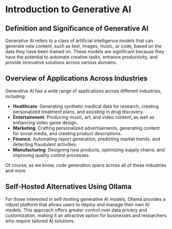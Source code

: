 # Introduction to Generative AI

## Definition and Significance of Generative AI

Generative AI refers to a class of artificial intelligence models that can generate new content, such as text, images, music, or code, based on the data they have been trained on. These models are significant because they have the potential to automate creative tasks, enhance productivity, and provide innovative solutions across various domains.

## Overview of Applications Across Industries

Generative AI has a wide range of applications across different industries, including:

- **Healthcare**: Generating synthetic medical data for research, creating personalized treatment plans, and assisting in drug discovery.
- **Entertainment**: Producing music, art, and video content, as well as enhancing video game design.
- **Marketing**: Crafting personalized advertisements, generating content for social media, and creating product descriptions.
- **Finance**: Automating report generation, predicting market trends, and detecting fraudulent activities.
- **Manufacturing**: Designing new products, optimizing supply chains, and improving quality control processes.

Of course, as we know, code generation spans across all of these industries and more.

## Self-Hosted Alternatives Using Ollama

For those interested in self-hosting generative AI models, Ollama provides a robust platform that allows users to deploy and manage their own AI models. This approach offers greater control over data privacy and customization, making it an attractive option for businesses and researchers who require tailored AI solutions.
